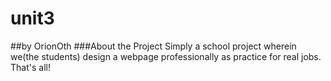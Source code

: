 # unit3
##by OrionOth
###About the Project
Simply a school project wherein we(the students) design a webpage professionally as practice for real jobs.
That's all!
